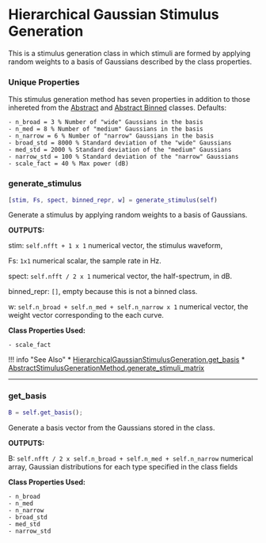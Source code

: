 # Hierarchical Gaussian Stimulus Generation

This is a stimulus generation class in which 
stimuli are formed by applying random weights to a 
basis of Gaussians described by the class properties.

### Unique Properties

This stimulus generation method has seven properties in addition to those inhereted from the [Abstract](../AbstractStimulusGenerationMethod) and [Abstract Binned](../AbstractBinnedStimulusGenerationMethod) classes. Defaults:

```
- n_broad = 3 % Number of "wide" Gaussians in the basis
- n_med = 8 % Number of "medium" Gaussians in the basis 
- n_narrow = 6 % Number of "narrow" Gaussians in the basis
- broad_std = 8000 % Standard deviation of the "wide" Gaussians
- med_std = 2000 % Standard deviation of the "medium" Gaussians
- narrow_std = 100 % Standard deviation of the "narrow" Gaussians
- scale_fact = 40 % Max power (dB)
```

### generate_stimulus

```matlab
[stim, Fs, spect, binned_repr, w] = generate_stimulus(self)
```

Generate a stimulus by applying random weights to a basis of Gaussians.

**OUTPUTS:**

stim: `self.nfft + 1 x 1` numerical vector,
the stimulus waveform,

Fs: `1x1` numerical scalar,
the sample rate in Hz.

spect: `self.nfft / 2 x 1` numerical vector,
the half-spectrum, in dB.

binned_repr: `[]`, empty because this is not a binned class.

w: `self.n_broad + self.n_med + self.n_narrow x 1` numerical vector,
the weight vector corresponding to the each curve.

**Class Properties Used:**

```
- scale_fact
```



!!! info "See Also"
    * [HierarchicalGaussianStimulusGeneration.get_basis](../HierarchicalGaussianStimulusGeneration/#get_basis)
    * [AbstractStimulusGenerationMethod.generate_stimuli_matrix](../AbstractStimulusGenerationMethod/#generate_stimuli_matrix)





-------

### get_basis

```matlab
B = self.get_basis();
```

Generate a basis vector from the Gaussians stored in the class.

**OUTPUTS:**

B: `self.nfft / 2 x self.n_broad + self.n_med + self.n_narrow` numerical array,
Gaussian distributions for each type specified in the class fields

**Class Properties Used:**

```
- n_broad
- n_med
- n_narrow
- broad_std
- med_std
- narrow_std
```



